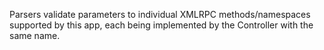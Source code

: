 Parsers validate parameters to individual XMLRPC methods/namespaces supported by this app, each being implemented by the Controller with the same name.